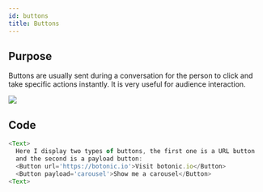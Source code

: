 ```yaml
---
id: buttons
title: Buttons
---
```


## Purpose

Buttons are usually sent during a conversation for the person to click and take specific actions instantly. It is very useful for audience interaction.

![](https://botonic-doc-static.netlify.com/images/buttons.png)

## Code

```javascript
<Text>
  Here I display two types of buttons, the first one is a URL button
  and the second is a payload button:
  <Button url='https://botonic.io'>Visit botonic.io</Button>
  <Button payload='carousel'>Show me a carousel</Button>
<Text>
```


